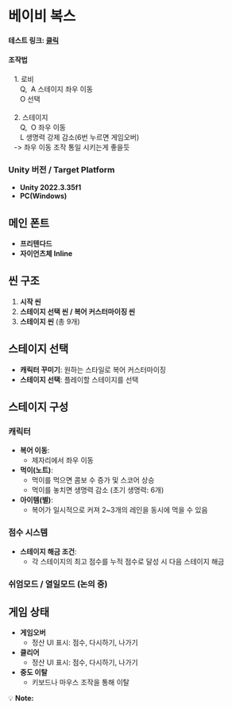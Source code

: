 # 베이비 복스

#### 테스트 링크:  [클릭](https://kchanyou.github.io/BabyBoks_PlayTest/) <br>
#### 조작법 <br>
&nbsp;&nbsp;  1. 로비 <br>
&nbsp;&nbsp;  &nbsp;&nbsp;  Q,&nbsp; A 스테이지 좌우 이동 <br> 
&nbsp;&nbsp;  &nbsp;&nbsp;  O 선택 <br><br>
&nbsp;&nbsp;  2. 스테이지 <br>
&nbsp;&nbsp;  &nbsp;&nbsp;  Q,&nbsp; O 좌우 이동 <br>
&nbsp;&nbsp;  &nbsp;&nbsp;  L 생명력 강제 감소(6번 누르면 게임오버) <br> 
&nbsp;&nbsp;  -> 좌우 이동 조작 통일 시키는게 좋을듯 <br> 

### Unity 버전 / Target Platform
- **Unity 2022.3.35f1**
- **PC(Windows)**


## 메인 폰트  
- **프리텐다드**  
- **자이언츠체 Inline**


## 씬 구조  
1. **시작 씬**  
2. **스테이지 선택 씬 / 복어 커스터마이징 씬**  
3. **스테이지 씬** (총 9개)


## 스테이지 선택  
- **캐릭터 꾸미기**: 원하는 스타일로 복어 커스터마이징  
- **스테이지 선택**: 플레이할 스테이지를 선택  


## 스테이지 구성  

### 캐릭터  
- **복어 이동**:  
  - 제자리에서 좌우 이동 
- **먹이(노트)**:  
  - 먹이를 먹으면 콤보 수 증가 및 스코어 상승  
  - 먹이를 놓치면 생명력 감소 (초기 생명력: 6개)  
- **아이템(별)**:  
  - 복어가 일시적으로 커져 2~3개의 레인을 동시에 먹을 수 있음  

### 점수 시스템  
- **스테이지 해금 조건**:  
  - 각 스테이지의 최고 점수를 누적 점수로 달성 시 다음 스테이지 해금  

### 쉬엄모드 / 열일모드 (논의 중)


## 게임 상태  

- **게임오버**  
  - 정산 UI 표시: 점수, 다시하기, 나가기  
- **클리어**  
  - 정산 UI 표시: 점수, 다시하기, 나가기  
- **중도 이탈**  
  - 키보드나 마우스 조작을 통해 이탈  


💡 **Note:**  
